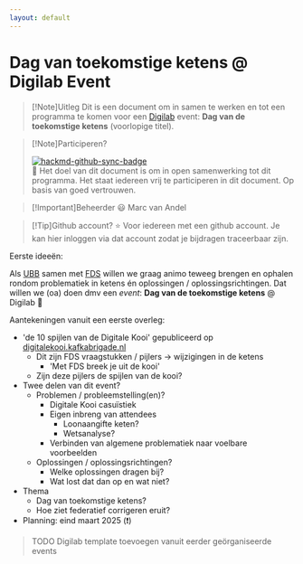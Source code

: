 ```yaml
---
layout: default
---
```


# Dag van toekomstige ketens @ Digilab Event

>[!Note]Uitleg
>Dit is een document om in samen te werken en tot een programma te komen voor een [Digilab](https://digilab.overheid.nl) event: **Dag van de toekomstige ketens** (voorlopige titel).

>[!Note]Participeren?
>
>[![hackmd-github-sync-badge](https://hackmd.io/@sKaZGRntQFK2ujQafF2s3g/SJjfPAJukx/badge)](https://hackmd.io/@sKaZGRntQFK2ujQafF2s3g/SJjfPAJukx)
> \
>:100: Het doel van dit document is om in open samenwerking tot dit programma. Het staat iedereen vrij te participeren in dit document. Op basis van goed vertrouwen.

>[!Important]Beheerder
>:smiley: Marc van Andel

>[!Tip]Github account?
>:star: Voor iedereen met een github account. Je kan hier inloggen via dat account zodat je bijdragen traceerbaar zijn.

Eerste ideeën:

Als [UBB](https://uitbetrouwbarebron.nl) samen met [FDS](https://federatief.datastelsel.nl) willen we graag animo teweeg brengen en ophalen rondom problematiek in ketens én oplossingen / oplossingsrichtingen. Dat willen we (oa) doen dmv een _event_: **Dag van de toekomstige ketens** @ Digilab :rocket: 

Aantekeningen vanuit een eerste overleg:

- 'de 10 spijlen van de Digitale Kooi' gepubliceerd op [digitalekooi.kafkabrigade.nl](https://digitalekooi.kafkabrigade.nl/de-digitale-kooi/wat-is-de-digitale-kooi)
	- Dit zijn FDS vraagstukken / pijlers -> wijzigingen in de ketens
		- 'Met FDS breek je uit de kooi'
	- Zijn deze pijlers de spijlen van de kooi?
- Twee delen van dit event?
	- Problemen / probleemstelling(en)?
		- Digitale Kooi casuïstiek
		- Eigen inbreng van attendees
			- Loonaangifte keten?
			- Wetsanalyse?
		- Verbinden van algemene problematiek naar voelbare voorbeelden
	- Oplossingen / oplossingsrichtingen?
		- Welke oplossingen dragen bij?
		- Wat lost dat dan op en wat niet?
- Thema
	- Dag van toekomstige ketens?
	- Hoe ziet federatief corrigeren eruit?
- Planning: eind maart 2025 (❗)

> TODO Digilab template toevoegen vanuit eerder geörganiseerde events

